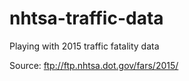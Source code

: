 # nhtsa-traffic-data
Playing with 2015 traffic fatality data

Source:
ftp://ftp.nhtsa.dot.gov/fars/2015/
